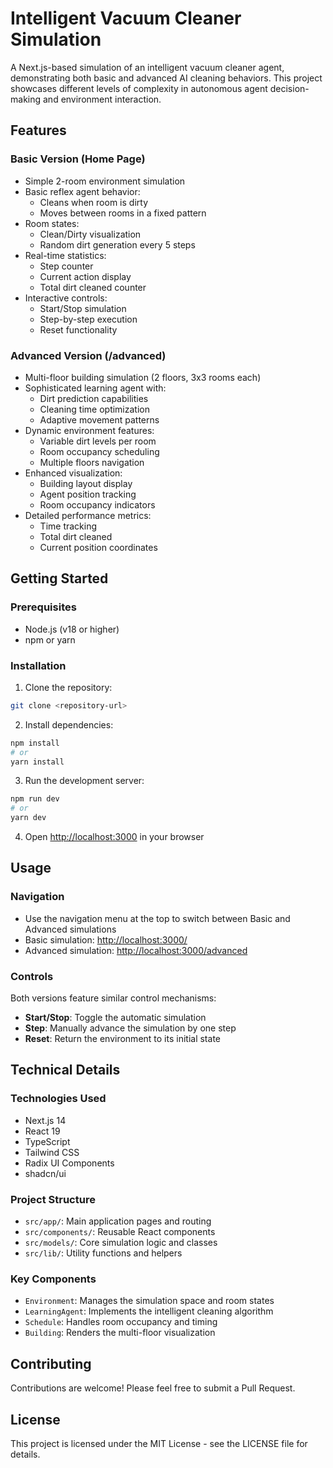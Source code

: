 # Intelligent Vacuum Cleaner Simulation

A Next.js-based simulation of an intelligent vacuum cleaner agent, demonstrating both basic and advanced AI cleaning behaviors. This project showcases different levels of complexity in autonomous agent decision-making and environment interaction.

## Features

### Basic Version (Home Page)

- Simple 2-room environment simulation
- Basic reflex agent behavior:
  - Cleans when room is dirty
  - Moves between rooms in a fixed pattern
- Room states:
  - Clean/Dirty visualization
  - Random dirt generation every 5 steps
- Real-time statistics:
  - Step counter
  - Current action display
  - Total dirt cleaned counter
- Interactive controls:
  - Start/Stop simulation
  - Step-by-step execution
  - Reset functionality

### Advanced Version (/advanced)

- Multi-floor building simulation (2 floors, 3x3 rooms each)
- Sophisticated learning agent with:
  - Dirt prediction capabilities
  - Cleaning time optimization
  - Adaptive movement patterns
- Dynamic environment features:
  - Variable dirt levels per room
  - Room occupancy scheduling
  - Multiple floors navigation
- Enhanced visualization:
  - Building layout display
  - Agent position tracking
  - Room occupancy indicators
- Detailed performance metrics:
  - Time tracking
  - Total dirt cleaned
  - Current position coordinates

## Getting Started

### Prerequisites

- Node.js (v18 or higher)
- npm or yarn

### Installation

1. Clone the repository:

```bash
git clone <repository-url>
```

2. Install dependencies:

```bash
npm install
# or
yarn install
```

3. Run the development server:

```bash
npm run dev
# or
yarn dev
```

4. Open [http://localhost:3000](http://localhost:3000) in your browser

## Usage

### Navigation

- Use the navigation menu at the top to switch between Basic and Advanced simulations
- Basic simulation: [http://localhost:3000/](http://localhost:3000/)
- Advanced simulation: [http://localhost:3000/advanced](http://localhost:3000/advanced)

### Controls

Both versions feature similar control mechanisms:

- **Start/Stop**: Toggle the automatic simulation
- **Step**: Manually advance the simulation by one step
- **Reset**: Return the environment to its initial state

## Technical Details

### Technologies Used

- Next.js 14
- React 19
- TypeScript
- Tailwind CSS
- Radix UI Components
- shadcn/ui

### Project Structure

- `src/app/`: Main application pages and routing
- `src/components/`: Reusable React components
- `src/models/`: Core simulation logic and classes
- `src/lib/`: Utility functions and helpers

### Key Components

- `Environment`: Manages the simulation space and room states
- `LearningAgent`: Implements the intelligent cleaning algorithm
- `Schedule`: Handles room occupancy and timing
- `Building`: Renders the multi-floor visualization

## Contributing

Contributions are welcome! Please feel free to submit a Pull Request.

## License

This project is licensed under the MIT License - see the LICENSE file for details.
